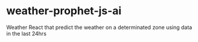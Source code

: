 # weather-prophet-js-ai
Weather React that predict the weather on a determinated zone using data in the last 24hrs
